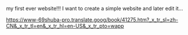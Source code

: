  my first ever website!!!
I want to create a simple website and later edit it... 





https://www-69shuba-pro.translate.goog/book/41275.htm?_x_tr_sl=zh-CN&_x_tr_tl=en&_x_tr_hl=en-US&_x_tr_pto=wapp
